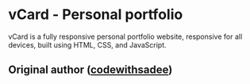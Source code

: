 # vCard - Personal portfolio

vCard is a fully responsive personal portfolio website, responsive for all devices, built using HTML, CSS, and JavaScript.

## Original author ([codewithsadee](https://github.com/codewithsadee))